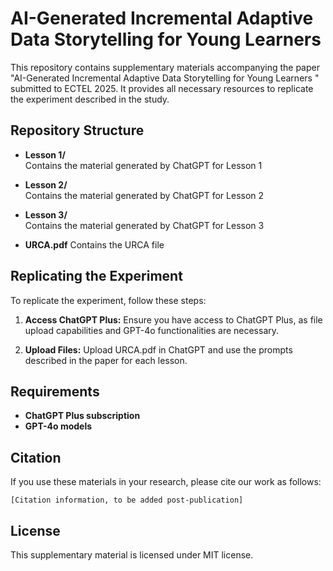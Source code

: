 # AI-Generated Incremental Adaptive Data Storytelling for Young Learners

This repository contains supplementary materials accompanying the paper "AI-Generated Incremental Adaptive Data Storytelling for Young Learners
" submitted to ECTEL 2025. It provides all necessary resources to replicate the experiment described in the study.

## Repository Structure

- **Lesson 1/**  
  Contains the material generated by ChatGPT for Lesson 1

- **Lesson 2/**  
  Contains the material generated by ChatGPT for Lesson 2

- **Lesson 3/**  
  Contains the material generated by ChatGPT for Lesson 3

- **URCA.pdf**
  Contains the URCA file

## Replicating the Experiment

To replicate the experiment, follow these steps:

1. **Access ChatGPT Plus:**
   Ensure you have access to ChatGPT Plus, as file upload capabilities and GPT-4o functionalities are necessary.

2. **Upload Files:**
   Upload URCA.pdf in ChatGPT and use the prompts described in the paper for each lesson.


## Requirements
- **ChatGPT Plus subscription**
- **GPT-4o models**

## Citation
If you use these materials in your research, please cite our work as follows:

```
[Citation information, to be added post-publication]
```

## License
This supplementary material is licensed under MIT license.


